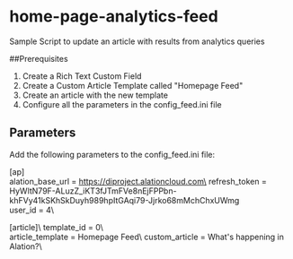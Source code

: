 # home-page-analytics-feed
Sample Script to update an article with results from analytics queries

##Prerequisites
1. Create a Rich Text Custom Field
2. Create a Custom Article Template called "Homepage Feed"
3. Create an article with the new template
4. Configure all the parameters in the config_feed.ini file


## Parameters
Add the following parameters to the config_feed.ini file:

[ap]\
alation_base_url = https://diproject.alationcloud.com\
refresh_token = HyWltN79F-ALuzZ_iKT3fJTmFVe8nEjFPPbn-khFVy41kSKhSkDuyh989hpItGAqi79-Jjrko68mMchChxUWmg \
user_id = 4\

[article]\ 
template_id = 0\  
article_template = Homepage Feed\ 
custom_article = What's happening in Alation?\ 


